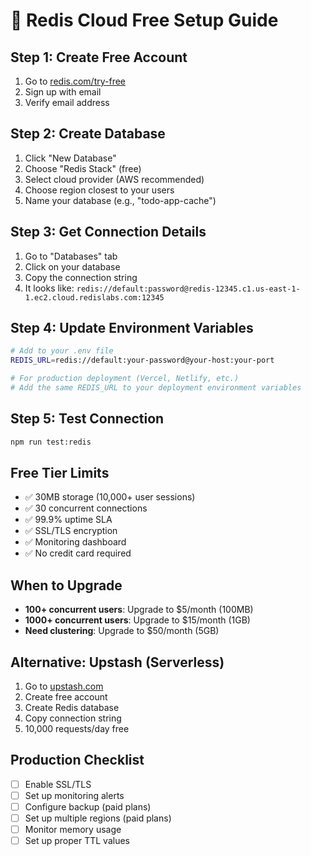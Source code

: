 # 🚀 Redis Cloud Free Setup Guide

## Step 1: Create Free Account
1. Go to [redis.com/try-free](https://redis.com/try-free)
2. Sign up with email
3. Verify email address

## Step 2: Create Database
1. Click "New Database"
2. Choose "Redis Stack" (free)
3. Select cloud provider (AWS recommended)
4. Choose region closest to your users
5. Name your database (e.g., "todo-app-cache")

## Step 3: Get Connection Details
1. Go to "Databases" tab
2. Click on your database
3. Copy the connection string
4. It looks like: `redis://default:password@redis-12345.c1.us-east-1-1.ec2.cloud.redislabs.com:12345`

## Step 4: Update Environment Variables
```bash
# Add to your .env file
REDIS_URL=redis://default:your-password@your-host:your-port

# For production deployment (Vercel, Netlify, etc.)
# Add the same REDIS_URL to your deployment environment variables
```

## Step 5: Test Connection
```bash
npm run test:redis
```

## Free Tier Limits
- ✅ 30MB storage (10,000+ user sessions)
- ✅ 30 concurrent connections
- ✅ 99.9% uptime SLA
- ✅ SSL/TLS encryption
- ✅ Monitoring dashboard
- ✅ No credit card required

## When to Upgrade
- **100+ concurrent users**: Upgrade to $5/month (100MB)
- **1000+ concurrent users**: Upgrade to $15/month (1GB)
- **Need clustering**: Upgrade to $50/month (5GB)

## Alternative: Upstash (Serverless)
1. Go to [upstash.com](https://upstash.com)
2. Create free account
3. Create Redis database
4. Copy connection string
5. 10,000 requests/day free

## Production Checklist
- [ ] Enable SSL/TLS
- [ ] Set up monitoring alerts
- [ ] Configure backup (paid plans)
- [ ] Set up multiple regions (paid plans)
- [ ] Monitor memory usage
- [ ] Set up proper TTL values
